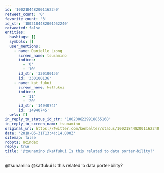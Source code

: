 ```yaml
---
id: '1002184482001162240'
retweet_count: '0'
favorite_count: '3'
id_str: '1002184482001162240'
retweeted: false
entities:
  hashtags: []
  symbols: []
  user_mentions:
    - name: Danielle Leong
      screen_name: tsunamino
      indices:
        - '0'
        - '10'
      id_str: '330100136'
      id: '330100136'
    - name: kat fukui
      screen_name: katfukui
      indices:
        - '11'
        - '20'
      id_str: '14940745'
      id: '14940745'
  urls: []
in_reply_to_status_id_str: '1002008229918855168'
in_reply_to_screen_name: tsunamino
original_url: https://twitter.com/benbalter/status/1002184482001162240
date: '2018-05-31T13:46:14.000Z'
sitemap: false
robots: noindex
reply: true
title: '@tsunamino @katfukui Is this related to data porter-bility?'
---
```


@tsunamino @katfukui Is this related to data porter-bility?